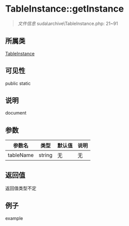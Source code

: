 # TableInstance::getInstance

> *文件信息* suda\archive\TableInstance.php: 21~91
## 所属类 

[TableInstance](../TableInstance.md)

## 可见性

  public  static
## 说明

document

## 参数

| 参数名 | 类型 | 默认值 | 说明 |
|--------|-----|-------|-------|
| tableName |  string | 无 | 无 |

## 返回值
返回值类型不定

## 例子

example